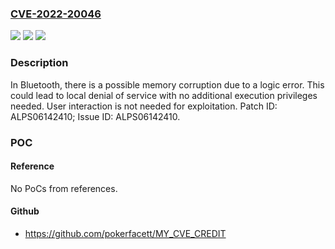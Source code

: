 ### [CVE-2022-20046](https://cve.mitre.org/cgi-bin/cvename.cgi?name=CVE-2022-20046)
![](https://img.shields.io/static/v1?label=Product&message=MT8167%2C%20MT8175%2C%20MT8183%2C%20MT8362A%2C%20MT8365%2C%20MT8385&color=blue)
![](https://img.shields.io/static/v1?label=Version&message=n%2Fa&color=blue)
![](https://img.shields.io/static/v1?label=Vulnerability&message=Denial%20of%20Service&color=brighgreen)

### Description

In Bluetooth, there is a possible memory corruption due to a logic error. This could lead to local denial of service with no additional execution privileges needed. User interaction is not needed for exploitation. Patch ID: ALPS06142410; Issue ID: ALPS06142410.

### POC

#### Reference
No PoCs from references.

#### Github
- https://github.com/pokerfacett/MY_CVE_CREDIT

